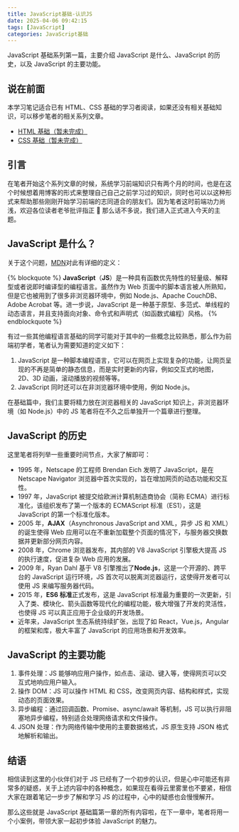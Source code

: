 ```yaml
---
title: JavaScript基础-认识JS
date: 2025-04-06 09:42:15
tags: [JavaScript]
categories: JavaScript基础
---
```


JavaScript 基础系列第一篇，主要介绍 JavaScript 是什么、JavaScript 的历史，以及 JavaScript 的主要功能。

<!-- more -->

## 说在前面

本学习笔记适合已有 HTML、CSS 基础的学习者阅读，如果还没有相关基础知识，可以移步笔者的相关系列文章。

- [HTML 基础（暂未完成）](/404/)
- [CSS 基础（暂未完成）](/404/)

## 引言

在笔者开始这个系列文章的时候，系统学习前端知识只有两个月的时间，也是在这个时候想着用博客的形式来整理自己自己之前学习过的知识，同时也可以以这种形式来帮助那些刚刚开始学习前端的志同道合的朋友们。因为笔者这时前端功力尚浅，欢迎各位读者老爷批评指正 🌹 那么话不多说，我们进入正式进入今天的主题。

## JavaScript 是什么？

关于这个问题，[MDN](https://developer.mozilla.org/zh-CN/docs/Web/JavaScript)对此有详细的定义：

{% blockquote %}
**JavaScript**（**JS**）是一种具有函数优先特性的轻量级、解释型或者说即时编译型的编程语言。虽然作为 Web 页面中的脚本语言被人所熟知，但是它也被用到了很多非浏览器环境中，例如 Node.js、Apache CouchDB、Adobe Acrobat 等。进一步说，JavaScript 是一种基于原型、多范式、单线程的动态语言，并且支持面向对象、命令式和声明式（如函数式编程）风格。
{% endblockquote %}

有过一些其他编程语言基础的同学可能对于其中的一些概念比较熟悉，那么作为前端初学者，笔者认为需要知道的定义如下：

1. JavaScript 是一种脚本编程语言，它可以在网页上实现复杂的功能，让网页呈现的不再是简单的静态信息，而是实时更新的内容，例如交互式的地图，2D、3D 动画，滚动播放的视频等等。
2. JavaScript 同时还可以在非浏览器环境中使用，例如 Node.js。

在基础篇中，我们主要将精力放在浏览器相关的 JavaScript 知识上，非浏览器环境（如 Node.js）中的 JS 笔者将在不久之后单独开一个篇章进行整理。

## JavaScript 的历史

这里笔者将列举一些重要时间节点，大家了解即可：

- 1995 年，Netscape 的工程师 Brendan Eich 发明了 JavaScript，是在 Netscape Navigator 浏览器中首次实现的，旨在增加网页的动态功能和交互性。
- 1997 年，JavaScript 被提交给欧洲计算机制造商协会（简称 ECMA）进行标准化，该组织发布了第一个版本的 ECMAScript 标准（ES1），这是 JavaScript 的第一个标准化版本。
- 2005 年，**AJAX**（Asynchronous JavaScript and XML，异步 JS 和 XML）的诞生使得 Web 应用可以在不重新加载整个页面的情况下，与服务器交换数据并更新部分网页内容。
- 2008 年，Chrome 浏览器发布，其内部的 V8 JavaScript 引擎极大提高 JS 的执行速度，促进复杂 Web 应用的发展。
- 2009 年，Ryan Dahl 基于 V8 引擎推出了**Node.js**，这是一个开源的、跨平台的 JavaScript 运行环境，JS 首次可以脱离浏览器运行，这使得开发者可以使用 JS 来编写服务器代码。
- 2015 年，**ES6 标准**正式发布，这是 JavaScript 标准最为重要的一次更新，引入了类、模块化、箭头函数等现代化的编程功能，极大增强了开发的灵活性，也使得 JS 可以真正应用于企业级的开发场景。
- 近年来，JavaScript 生态系统持续扩张，出现了如 React，Vue.js，Angular 的框架和库，极大丰富了 JavaScript 的应用场景和开发效率。

## JavaScript 的主要功能

1. 事件处理：JS 能够响应用户操作，如点击、滚动、键入等，使得网页可以交互式地响应用户输入。
2. 操作 DOM：JS 可以操作 HTML 和 CSS，改变网页内容、结构和样式，实现动态的页面效果。
3. 异步编程：通过回调函数、Promise、async/await 等机制，JS 可以执行非阻塞地异步编程，特别适合处理网络请求和文件操作。
4. JSON 处理：作为网络传输中使用的主要数据格式，JS 原生支持 JSON 格式地解析和输出。

## 结语

相信读到这里的小伙伴们对于 JS 已经有了一个初步的认识，但是心中可能还有非常多的疑惑，关于上述内容中的各种概念，如果现在看得云里雾里也不要紧，相信大家在跟着笔记一步步了解和学习 JS 的过程中，心中的疑惑也会慢慢解开。

那么这些就是 JavaScript 基础篇第一章的所有内容啦，在下一章中，笔者将用一个小案例，带领大家一起初步体验 JavaScript 的魅力。
